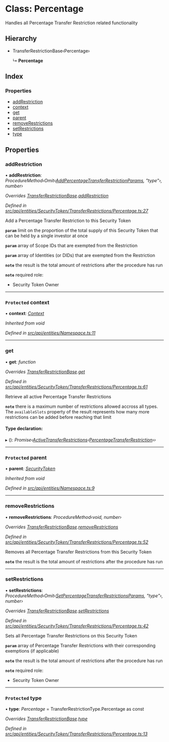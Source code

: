 # Class: Percentage

Handles all Percentage Transfer Restriction related functionality

## Hierarchy

* TransferRestrictionBase‹Percentage›

  ↳ **Percentage**

## Index

### Properties

* [addRestriction](percentage.md#addrestriction)
* [context](percentage.md#protected-context)
* [get](percentage.md#get)
* [parent](percentage.md#protected-parent)
* [removeRestrictions](percentage.md#removerestrictions)
* [setRestrictions](percentage.md#setrestrictions)
* [type](percentage.md#protected-type)

## Properties

###  addRestriction

• **addRestriction**: *ProcedureMethod‹Omit‹[AddPercentageTransferRestrictionParams](../globals.md#addpercentagetransferrestrictionparams), "type"›, number›*

*Overrides [TransferRestrictionBase](transferrestrictionbase.md).[addRestriction](transferrestrictionbase.md#addrestriction)*

*Defined in [src/api/entities/SecurityToken/TransferRestrictions/Percentage.ts:27](https://github.com/PolymathNetwork/polymesh-sdk/blob/05b527a2/src/api/entities/SecurityToken/TransferRestrictions/Percentage.ts#L27)*

Add a Percentage Transfer Restriction to this Security Token

**`param`** limit on the proportion of the total supply of this Security Token that can be held by a single investor at once

**`param`** array of Scope IDs that are exempted from the Restriction

**`param`** array of Identities (or DIDs) that are exempted from the Restriction

**`note`** the result is the total amount of restrictions after the procedure has run

**`note`** required role:
  - Security Token Owner

___

### `Protected` context

• **context**: *[Context](context.md)*

*Inherited from void*

*Defined in [src/api/entities/Namespace.ts:11](https://github.com/PolymathNetwork/polymesh-sdk/blob/05b527a2/src/api/entities/Namespace.ts#L11)*

___

###  get

• **get**: *function*

*Overrides [TransferRestrictionBase](transferrestrictionbase.md).[get](transferrestrictionbase.md#get)*

*Defined in [src/api/entities/SecurityToken/TransferRestrictions/Percentage.ts:61](https://github.com/PolymathNetwork/polymesh-sdk/blob/05b527a2/src/api/entities/SecurityToken/TransferRestrictions/Percentage.ts#L61)*

Retrieve all active Percentage Transfer Restrictions

**`note`** there is a maximum number of restrictions allowed accross all types.
  The `availableSlots` property of the result represents how many more restrictions can be added
  before reaching that limit

#### Type declaration:

▸ (): *Promise‹[ActiveTransferRestrictions](../interfaces/activetransferrestrictions.md)‹[PercentageTransferRestriction](../interfaces/percentagetransferrestriction.md)››*

___

### `Protected` parent

• **parent**: *[SecurityToken](securitytoken.md)*

*Inherited from void*

*Defined in [src/api/entities/Namespace.ts:9](https://github.com/PolymathNetwork/polymesh-sdk/blob/05b527a2/src/api/entities/Namespace.ts#L9)*

___

###  removeRestrictions

• **removeRestrictions**: *ProcedureMethod‹void, number›*

*Overrides [TransferRestrictionBase](transferrestrictionbase.md).[removeRestrictions](transferrestrictionbase.md#removerestrictions)*

*Defined in [src/api/entities/SecurityToken/TransferRestrictions/Percentage.ts:52](https://github.com/PolymathNetwork/polymesh-sdk/blob/05b527a2/src/api/entities/SecurityToken/TransferRestrictions/Percentage.ts#L52)*

Removes all Percentage Transfer Restrictions from this Security Token

**`note`** the result is the total amount of restrictions after the procedure has run

___

###  setRestrictions

• **setRestrictions**: *ProcedureMethod‹Omit‹[SetPercentageTransferRestrictionsParams](../interfaces/setpercentagetransferrestrictionsparams.md), "type"›, number›*

*Overrides [TransferRestrictionBase](transferrestrictionbase.md).[setRestrictions](transferrestrictionbase.md#setrestrictions)*

*Defined in [src/api/entities/SecurityToken/TransferRestrictions/Percentage.ts:42](https://github.com/PolymathNetwork/polymesh-sdk/blob/05b527a2/src/api/entities/SecurityToken/TransferRestrictions/Percentage.ts#L42)*

Sets all Percentage Transfer Restrictions on this Security Token

**`param`** array of Percentage Transfer Restrictions with their corresponding exemptions (if applicable)

**`note`** the result is the total amount of restrictions after the procedure has run

**`note`** required role:
  - Security Token Owner

___

### `Protected` type

• **type**: *Percentage* = TransferRestrictionType.Percentage as const

*Overrides [TransferRestrictionBase](transferrestrictionbase.md).[type](transferrestrictionbase.md#protected-abstract-type)*

*Defined in [src/api/entities/SecurityToken/TransferRestrictions/Percentage.ts:13](https://github.com/PolymathNetwork/polymesh-sdk/blob/05b527a2/src/api/entities/SecurityToken/TransferRestrictions/Percentage.ts#L13)*
